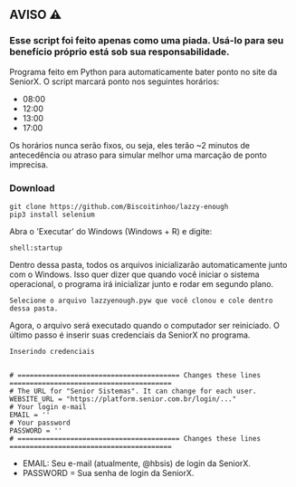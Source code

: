 ## AVISO ⚠
### Esse script foi feito apenas como uma piada. Usá-lo para seu benefício próprio está sob sua responsabilidade.

Programa feito em Python para automaticamente bater ponto no site da SeniorX. O script marcará ponto nos seguintes horários:

* 08:00
* 12:00
* 13:00
* 17:00

Os horários nunca serão fixos, ou seja, eles terão ~2 minutos de antecedência ou atraso para simular melhor uma marcação de ponto imprecisa.

### Download
    git clone https://github.com/Biscoitinhoo/lazzy-enough
    pip3 install selenium

Abra o 'Executar' do Windows (Windows + R) e digite:  

	shell:startup  
	
Dentro dessa pasta, todos os arquivos inicializarão automaticamente junto com o Windows. Isso quer dizer que quando você iniciar o sistema operacional, o programa
irá inicializar junto e rodar em segundo plano.  

	Selecione o arquivo lazzyenough.pyw que você clonou e cole dentro dessa pasta.  

Agora, o arquivo será executado quando o computador ser reiniciado. O último passo é inserir suas credenciais da SeniorX no programa.  

	Inserindo credenciais  
	

	# ======================================== Changes these lines ========================================
	# The URL for "Senior Sistemas". It can change for each user.
	WEBSITE_URL = "https://platform.senior.com.br/login/..."
	# Your login e-mail
	EMAIL = ''
	# Your password
	PASSWORD = ''	
	# ======================================== Changes these lines ========================================  
	
* EMAIL: Seu e-mail (atualmente, @hbsis) de login da SeniorX.
* PASSWORD = Sua senha de login da SeniorX.
